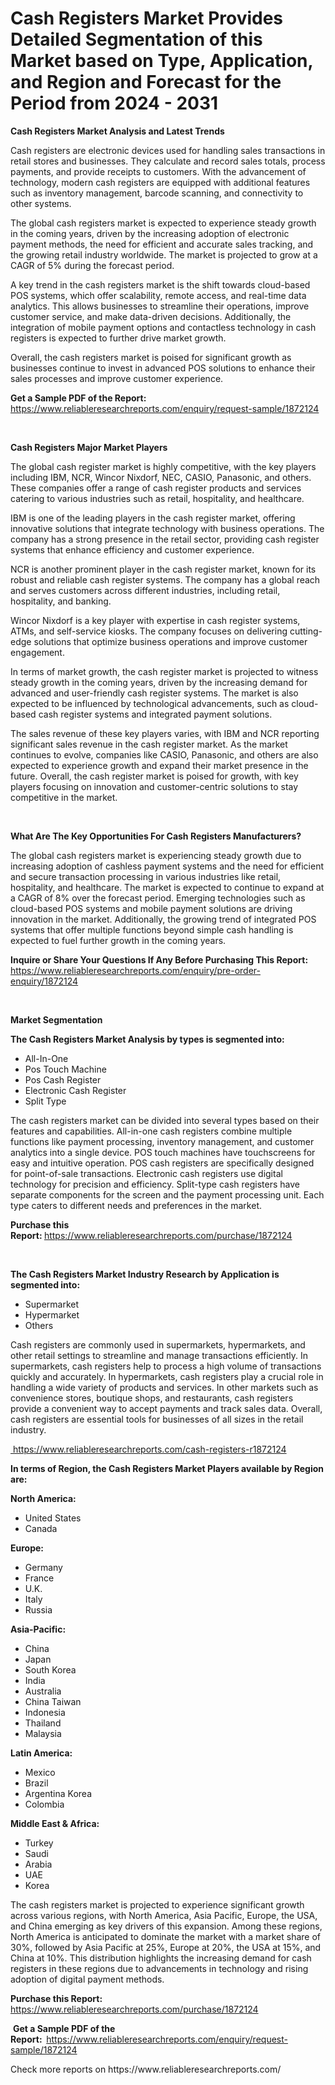 <p><h1>Cash Registers Market Provides Detailed Segmentation of this Market based on Type, Application, and Region and Forecast for the Period from 2024 - 2031</h1></p><p><strong>Cash Registers Market Analysis and Latest Trends</strong></p>
<p><p>Cash registers are electronic devices used for handling sales transactions in retail stores and businesses. They calculate and record sales totals, process payments, and provide receipts to customers. With the advancement of technology, modern cash registers are equipped with additional features such as inventory management, barcode scanning, and connectivity to other systems.</p><p>The global cash registers market is expected to experience steady growth in the coming years, driven by the increasing adoption of electronic payment methods, the need for efficient and accurate sales tracking, and the growing retail industry worldwide. The market is projected to grow at a CAGR of 5% during the forecast period.</p><p>A key trend in the cash registers market is the shift towards cloud-based POS systems, which offer scalability, remote access, and real-time data analytics. This allows businesses to streamline their operations, improve customer service, and make data-driven decisions. Additionally, the integration of mobile payment options and contactless technology in cash registers is expected to further drive market growth.</p><p>Overall, the cash registers market is poised for significant growth as businesses continue to invest in advanced POS solutions to enhance their sales processes and improve customer experience.</p></p>
<p><strong>Get a Sample PDF of the Report:&nbsp;</strong> <a href="https://www.reliableresearchreports.com/enquiry/request-sample/1872124">https://www.reliableresearchreports.com/enquiry/request-sample/1872124</a></p>
<p>&nbsp;</p>
<p><strong>Cash Registers Major Market Players</strong></p>
<p><p>The global cash register market is highly competitive, with the key players including IBM, NCR, Wincor Nixdorf, NEC, CASIO, Panasonic, and others. These companies offer a range of cash register products and services catering to various industries such as retail, hospitality, and healthcare.</p><p>IBM is one of the leading players in the cash register market, offering innovative solutions that integrate technology with business operations. The company has a strong presence in the retail sector, providing cash register systems that enhance efficiency and customer experience.</p><p>NCR is another prominent player in the cash register market, known for its robust and reliable cash register systems. The company has a global reach and serves customers across different industries, including retail, hospitality, and banking.</p><p>Wincor Nixdorf is a key player with expertise in cash register systems, ATMs, and self-service kiosks. The company focuses on delivering cutting-edge solutions that optimize business operations and improve customer engagement.</p><p>In terms of market growth, the cash register market is projected to witness steady growth in the coming years, driven by the increasing demand for advanced and user-friendly cash register systems. The market is also expected to be influenced by technological advancements, such as cloud-based cash register systems and integrated payment solutions.</p><p>The sales revenue of these key players varies, with IBM and NCR reporting significant sales revenue in the cash register market. As the market continues to evolve, companies like CASIO, Panasonic, and others are also expected to experience growth and expand their market presence in the future. Overall, the cash register market is poised for growth, with key players focusing on innovation and customer-centric solutions to stay competitive in the market.</p></p>
<p>&nbsp;</p>
<p><strong>What Are The Key Opportunities For Cash Registers Manufacturers?</strong></p>
<p><p>The global cash registers market is experiencing steady growth due to increasing adoption of cashless payment systems and the need for efficient and secure transaction processing in various industries like retail, hospitality, and healthcare. The market is expected to continue to expand at a CAGR of 8% over the forecast period. Emerging technologies such as cloud-based POS systems and mobile payment solutions are driving innovation in the market. Additionally, the growing trend of integrated POS systems that offer multiple functions beyond simple cash handling is expected to fuel further growth in the coming years.</p></p>
<p><strong>Inquire or Share Your Questions If Any Before Purchasing This Report:</strong> <a href="https://www.reliableresearchreports.com/enquiry/pre-order-enquiry/1872124">https://www.reliableresearchreports.com/enquiry/pre-order-enquiry/1872124</a></p>
<p>&nbsp;</p>
<p><strong>Market Segmentation</strong></p>
<p><strong>The Cash Registers Market Analysis by types is segmented into:</strong></p>
<p><ul><li>All-In-One</li><li>Pos Touch Machine</li><li>Pos Cash Register</li><li>Electronic Cash Register</li><li>Split Type</li></ul></p>
<p><p>The cash registers market can be divided into several types based on their features and capabilities. All-in-one cash registers combine multiple functions like payment processing, inventory management, and customer analytics into a single device. POS touch machines have touchscreens for easy and intuitive operation. POS cash registers are specifically designed for point-of-sale transactions. Electronic cash registers use digital technology for precision and efficiency. Split-type cash registers have separate components for the screen and the payment processing unit. Each type caters to different needs and preferences in the market.</p></p>
<p><strong>Purchase this Report:&nbsp;</strong><a href="https://www.reliableresearchreports.com/purchase/1872124">https://www.reliableresearchreports.com/purchase/1872124</a></p>
<p>&nbsp;</p>
<p><strong>The Cash Registers Market Industry Research by Application is segmented into:</strong></p>
<p><ul><li>Supermarket</li><li>Hypermarket</li><li>Others</li></ul></p>
<p><p>Cash registers are commonly used in supermarkets, hypermarkets, and other retail settings to streamline and manage transactions efficiently. In supermarkets, cash registers help to process a high volume of transactions quickly and accurately. In hypermarkets, cash registers play a crucial role in handling a wide variety of products and services. In other markets such as convenience stores, boutique shops, and restaurants, cash registers provide a convenient way to accept payments and track sales data. Overall, cash registers are essential tools for businesses of all sizes in the retail industry.</p></p>
<p><a href="https://www.reliableresearchreports.com/cash-registers-r1872124">&nbsp;https://www.reliableresearchreports.com/cash-registers-r1872124</a></p>
<p><strong>In terms of Region, the Cash Registers Market Players available by Region are:</strong></p>
<p>
    <p> <strong> North America: </strong>
        <ul>
            <li>United States</li>
            <li>Canada</li>
        </ul>
        </p> 
    <p> <strong> Europe: </strong>
        <ul>
            <li>Germany</li>
            <li>France</li>
            <li>U.K.</li>
            <li>Italy</li>
            <li>Russia</li>
        </ul>
        </p> 
    <p> <strong> Asia-Pacific: </strong>
        <ul>
            <li>China</li>
            <li>Japan</li>
            <li>South Korea</li>
            <li>India</li>
            <li>Australia</li>
            <li>China Taiwan</li>
            <li>Indonesia</li>
            <li>Thailand</li>
            <li>Malaysia</li>
        </ul>
        </p> 
    <p> <strong> Latin America: </strong>
        <ul>
            <li>Mexico</li>
            <li>Brazil</li>
            <li>Argentina Korea</li>
            <li>Colombia</li>
        </ul>
        </p> 
    <p> <strong> Middle East & Africa: </strong>
        <ul>
            <li>Turkey</li>
            <li>Saudi</li>
            <li>Arabia</li>
            <li>UAE</li>
            <li>Korea</li>
        </ul>
    </p>
    </p>
<p><p>The cash registers market is projected to experience significant growth across various regions, with North America, Asia Pacific, Europe, the USA, and China emerging as key drivers of this expansion. Among these regions, North America is anticipated to dominate the market with a market share of 30%, followed by Asia Pacific at 25%, Europe at 20%, the USA at 15%, and China at 10%. This distribution highlights the increasing demand for cash registers in these regions due to advancements in technology and rising adoption of digital payment methods.</p></p>
<p><strong>Purchase this Report: </strong><a href="https://www.reliableresearchreports.com/purchase/1872124">https://www.reliableresearchreports.com/purchase/1872124</a></p>
<p>&nbsp;<strong>Get a Sample PDF of the Report:&nbsp;&nbsp;</strong><a href="https://www.reliableresearchreports.com/enquiry/request-sample/1872124">https://www.reliableresearchreports.com/enquiry/request-sample/1872124</a></p>
<p><strong></strong></p>
<p>Check more reports on https://www.reliableresearchreports.com/</p>